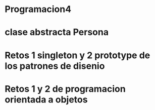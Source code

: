 # Programacion4
# clase abstracta Persona
# Retos 1 singleton y 2 prototype de los patrones de disenio
# Retos 1 y 2 de programacion orientada a objetos
